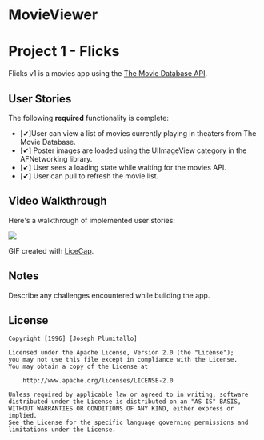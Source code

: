 # MovieViewer

# Project 1 - Flicks

Flicks v1 is a movies app using the [The Movie Database API](http://docs.themoviedb.apiary.io/#).

## User Stories

The following **required** functionality is complete:

- [✔]User can view a list of movies currently playing in theaters from The Movie Database.
- [✔] Poster images are loaded using the UIImageView category in the AFNetworking library.
- [✔] User sees a loading state while waiting for the movies API.
- [✔] User can pull to refresh the movie list.


## Video Walkthrough 

Here's a walkthrough of implemented user stories:

<img src='http://i.imgur.com/E03sgMU.gif' />

GIF created with [LiceCap](http://www.cockos.com/licecap/).

## Notes

Describe any challenges encountered while building the app.

## License

    Copyright [1996] [Joseph Plumitallo]

    Licensed under the Apache License, Version 2.0 (the "License");
    you may not use this file except in compliance with the License.
    You may obtain a copy of the License at

        http://www.apache.org/licenses/LICENSE-2.0

    Unless required by applicable law or agreed to in writing, software
    distributed under the License is distributed on an "AS IS" BASIS,
    WITHOUT WARRANTIES OR CONDITIONS OF ANY KIND, either express or implied.
    See the License for the specific language governing permissions and
    limitations under the License.
